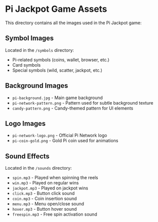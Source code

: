 
# Pi Jackpot Game Assets

This directory contains all the images used in the Pi Jackpot game:

## Symbol Images
Located in the `/symbols` directory:
- Pi-related symbols (coins, wallet, browser, etc.)
- Card symbols
- Special symbols (wild, scatter, jackpot, etc.)

## Background Images
- `pi-background.jpg` - Main game background
- `pi-network-pattern.png` - Pattern used for subtle background texture
- `candy-pattern.png` - Candy-themed pattern for UI elements

## Logo Images
- `pi-network-logo.png` - Official Pi Network logo
- `pi-coin-gold.png` - Gold Pi coin used for animations

## Sound Effects
Located in the `/sounds` directory:
- `spin.mp3` - Played when spinning the reels
- `win.mp3` - Played on regular wins
- `jackpot.mp3` - Played on jackpot wins
- `click.mp3` - Button click sound
- `coin.mp3` - Coin insertion sound
- `menu.mp3` - Menu open/close sound
- `hover.mp3` - Button hover sound
- `freespin.mp3` - Free spin activation sound
